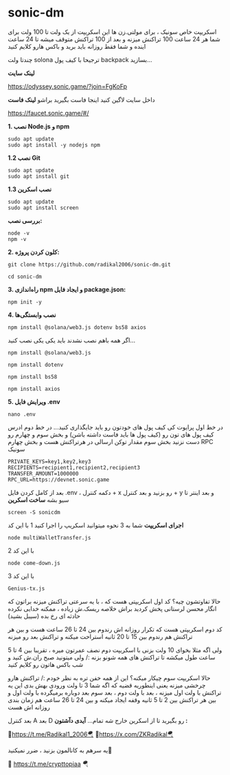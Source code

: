 # sonic-dm

اسکریپت خاص سونیک ، برای مولتی.زن ها 
این اسکریپت از یک ولت تا 100 ولت برای شما هر 24 ساعت 100 تراکنش میزنه و بعد از 100 تراکنش متوقف میشه تا 24 ساعت اینده
و شما فقط روزانه باید برید و باکس هارو کلایم کنید

چندتا ولت solona ترجیحا با کیف پول backpack بسازید...
 
**لینک سایت**

https://odyssey.sonic.game/?join=FgKoFp

داخل سایت لاگین کنید 
اینجا فاست بگیرید براشو
**لینک فاست**


https://faucet.sonic.game/#/

**1. نصب Node.js و npm**
```
sudo apt update
sudo apt install -y nodejs npm
```
**1.2 نصب Git**
```
sudo apt update
sudo apt install git
```
**1.3 نصب اسکرین**
```
sudo apt update
sudo apt install screen
```
**بررسی نصب:**
```
node -v
npm -v
```
**2. کلون کردن پروژه:**
```
git clone https://github.com/radikal2006/sonic-dm.git

cd sonic-dm
```
**3. راه‌اندازی npm و ایجاد فایل package.json:**
```
npm init -y
```
**4. نصب وابستگی‌ها**
```
npm install @solana/web3.js dotenv bs58 axios
```
اگر همه باهم نصب نشدند باید یکی یکی نصب کنید...
```
npm install @solana/web3.js
```
```
npm install dotenv
```
```
npm install bs58
```
```
npm install axios
```

**5. ویرایش فایل .env**
```
nano .env
```
در خط اول پرایوت کی کیف پول های خودتون رو باید جایگذاری کنید...
در خط دوم ادرس کیف پول های تون رو (کیف پول ها باید فاست داشته باشن)
و بخش سوم و چهارم رو دست نزنید
بخش سوم مقدار توکن ارسالی در هرتراکنش هست و بخش چهارم RPC سونیک
```
PRIVATE_KEYS=key1,key2,key3
RECIPIENTS=recipient1,recipient2,recipient3
TRANSFER_AMOUNT=1000000
RPC_URL=https://devnet.sonic.game
```
بعد از کامل کردن فایل .env ، دکمه کنترل + x رو بزنید و بعد کنترل + y و بعد اینتر تا سیو بشه
**ساخت اسکرین**
```
screen -S sonicdm
```
**اجرای اسکریپت**
شما به 3 نحوه میتوانید اسکریپ را اجرا کنید 
1 با این کد 
```
node multiWalletTransfer.js
```
2 با این کد
```
node come-down.js
```
3 با این کد 
```
Genius-tx.js
```

حالا تفاوتشون چیه؟
کد اول اسکریپتی هست که ، با یه سرعتی تراکنش میزنه براتون که انگار محسن لرستانی پخش کردید براش
خلاصه ریسک.ش زیاده ، ممکنه خدایی نکرده حادثه ای رخ بده (سیبل بشید)


کد دوم اسکریپتی هست که تکرار روزانه اش رندوم بین 24 تا 26 ساعت هست
و بین هر تراکنش هم رندوم بین 15 تا 20 ثانیه استراحت میکنه و تراکنش بعد رو میزنه

ولی اگه مثلا بخوای 10 ولت بزنی با اسکریپت دوم 
نصف عمرتون میره ، تقریبا بین 4 تا 5 ساعت طول میکشه تا تراکنش های همه شونو بزنه :/
ولی میتونید صبح ران.ش کنید و شب باکس هاتون رو کلایم کنید  

حالا اسکریپت سوم چیکار میکنه؟
این از همه خفن تره به نظر خودم :/
تراکنش هارو چرخشی میزنه
یعنی اینطوریه قضیه که
اگه شما 3 تا ولت ورودی بهش بدی
این یه تراکنش با ولت اول میزنه ، بعد با ولت دوم ، بعد سوم 
بعد دوباره برمیگرده با ولت اول 
و بین هر تراکنش بین 2 تا 5 ثانیه وقفه ایجاد میکنه
و بین 24 تا 26 ساعت هم زمان بندی روزانه اش هست

بعد کنترل A بعد D رو بگیرید تا از اسکرین خارج شه
تمام...
**آیدی دآشتون :**



🔸https://t.me/Radikal1_2006🪂
🔸https://x.com/ZKRadikal🪂

یه سرهم به کانالمون بزنید ، ضرر نمیکنید🤫


🔸 https://t.me/crypttopiaa 🪂
